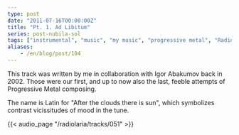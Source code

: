 ```yaml
---
type: post
date: "2011-07-16T00:00:00Z"
title: "Pt. 1. Ad Libitum"
series: post-nubila-sol
tags: ["instrumental", "music", "my music", "progressive metal", "Radiolaria"]
aliases:
    - /en/blog/post/104
---
```


This track was written by me in collaboration with Igor Abakumov back in 2002. Those were our first, and up to now also the last, feeble attempts of Progressive Metal composing.

The name is Latin for "After the clouds there is sun", which symbolizes contrast vicissitudes of mood in the tune.

<!--more-->

{{< audio_page "/radiolaria/tracks/051" >}}
